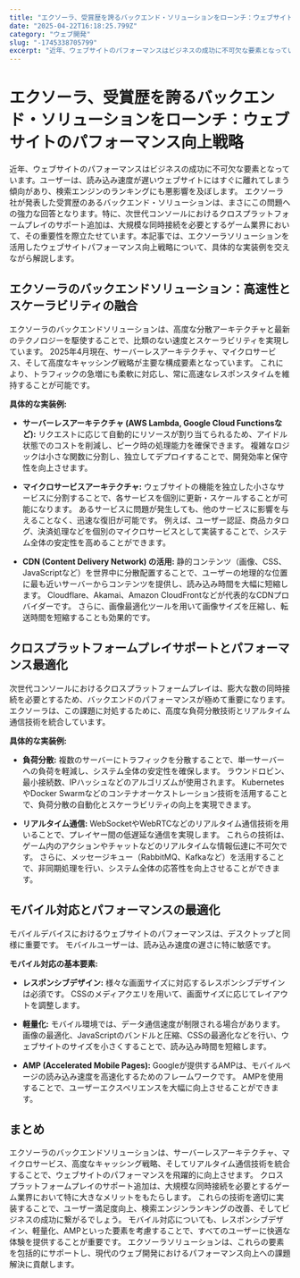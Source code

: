 ```yaml
---
title: "エクソーラ、受賞歴を誇るバックエンド・ソリューションをローンチ：ウェブサイトのパフォーマンス向上戦略"
date: "2025-04-22T16:18:25.799Z"
category: "ウェブ開発"
slug: "-1745338705799"
excerpt: "近年、ウェブサイトのパフォーマンスはビジネスの成功に不可欠な要素となっています。ユーザーは、読み込み速度が遅いウェブサイトにはすぐに離れてしまう傾向があり、検索エンジンのランキングにも悪影響を及ぼします。  エクソーラ社が発表した受賞歴のあるバックエンド・ソリューションは、まさにこの問題への強力な回..."
---
```


# エクソーラ、受賞歴を誇るバックエンド・ソリューションをローンチ：ウェブサイトのパフォーマンス向上戦略

近年、ウェブサイトのパフォーマンスはビジネスの成功に不可欠な要素となっています。ユーザーは、読み込み速度が遅いウェブサイトにはすぐに離れてしまう傾向があり、検索エンジンのランキングにも悪影響を及ぼします。  エクソーラ社が発表した受賞歴のあるバックエンド・ソリューションは、まさにこの問題への強力な回答となります。特に、次世代コンソールにおけるクロスプラットフォームプレイのサポート追加は、大規模な同時接続を必要とするゲーム業界において、その重要性を際立たせています。本記事では、エクソーラソリューションを活用したウェブサイトパフォーマンス向上戦略について、具体的な実装例を交えながら解説します。


## エクソーラのバックエンドソリューション：高速性とスケーラビリティの融合

エクソーラのバックエンドソリューションは、高度な分散アーキテクチャと最新のテクノロジーを駆使することで、比類のない速度とスケーラビリティを実現しています。  2025年4月現在、サーバーレスアーキテクチャ、マイクロサービス、そして高度なキャッシング戦略が主要な構成要素となっています。  これにより、トラフィックの急増にも柔軟に対応し、常に高速なレスポンスタイムを維持することが可能です。

**具体的な実装例:**

* **サーバーレスアーキテクチャ (AWS Lambda, Google Cloud Functionsなど):**  リクエストに応じて自動的にリソースが割り当てられるため、アイドル状態でのコストを削減し、ピーク時の処理能力を確保できます。  複雑なロジックは小さな関数に分割し、独立してデプロイすることで、開発効率と保守性を向上させます。

* **マイクロサービスアーキテクチャ:**  ウェブサイトの機能を独立した小さなサービスに分割することで、各サービスを個別に更新・スケールすることが可能になります。  あるサービスに問題が発生しても、他のサービスに影響を与えることなく、迅速な復旧が可能です。  例えば、ユーザー認証、商品カタログ、決済処理などを個別のマイクロサービスとして実装することで、システム全体の安定性を高めることができます。

* **CDN (Content Delivery Network) の活用:** 静的コンテンツ（画像、CSS、JavaScriptなど）を世界中に分散配置することで、ユーザーの地理的な位置に最も近いサーバーからコンテンツを提供し、読み込み時間を大幅に短縮します。  Cloudflare、Akamai、Amazon CloudFrontなどが代表的なCDNプロバイダーです。  さらに、画像最適化ツールを用いて画像サイズを圧縮し、転送時間を短縮することも効果的です。


## クロスプラットフォームプレイサポートとパフォーマンス最適化

次世代コンソールにおけるクロスプラットフォームプレイは、膨大な数の同時接続を必要とするため、バックエンドのパフォーマンスが極めて重要になります。エクソーラは、この課題に対処するために、高度な負荷分散技術とリアルタイム通信技術を統合しています。

**具体的な実装例:**

* **負荷分散:**  複数のサーバーにトラフィックを分散することで、単一サーバーへの負荷を軽減し、システム全体の安定性を確保します。  ラウンドロビン、最小接続数、IPハッシュなどのアルゴリズムが使用されます。  KubernetesやDocker Swarmなどのコンテナオーケストレーション技術を活用することで、負荷分散の自動化とスケーラビリティの向上を実現できます。

* **リアルタイム通信:**  WebSocketやWebRTCなどのリアルタイム通信技術を用いることで、プレイヤー間の低遅延な通信を実現します。  これらの技術は、ゲーム内のアクションやチャットなどのリアルタイムな情報伝達に不可欠です。  さらに、メッセージキュー（RabbitMQ、Kafkaなど）を活用することで、非同期処理を行い、システム全体の応答性を向上させることができます。


## モバイル対応とパフォーマンスの最適化

モバイルデバイスにおけるウェブサイトのパフォーマンスは、デスクトップと同様に重要です。  モバイルユーザーは、読み込み速度の遅さに特に敏感です。

**モバイル対応の基本要素:**

* **レスポンシブデザイン:**  様々な画面サイズに対応するレスポンシブデザインは必須です。  CSSのメディアクエリを用いて、画面サイズに応じてレイアウトを調整します。

* **軽量化:**  モバイル環境では、データ通信速度が制限される場合があります。  画像の最適化、JavaScriptのバンドルと圧縮、CSSの最適化などを行い、ウェブサイトのサイズを小さくすることで、読み込み時間を短縮します。

* **AMP (Accelerated Mobile Pages):**  Googleが提供するAMPは、モバイルページの読み込み速度を高速化するためのフレームワークです。  AMPを使用することで、ユーザーエクスペリエンスを大幅に向上させることができます。


## まとめ

エクソーラのバックエンドソリューションは、サーバーレスアーキテクチャ、マイクロサービス、高度なキャッシング戦略、そしてリアルタイム通信技術を統合することで、ウェブサイトのパフォーマンスを飛躍的に向上させます。  クロスプラットフォームプレイのサポート追加は、大規模な同時接続を必要とするゲーム業界において特に大きなメリットをもたらします。  これらの技術を適切に実装することで、ユーザー満足度向上、検索エンジンランキングの改善、そしてビジネスの成功に繋がるでしょう。  モバイル対応についても、レスポンシブデザイン、軽量化、AMPといった要素を考慮することで、すべてのユーザーに快適な体験を提供することが重要です。  エクソーラソリューションは、これらの要素を包括的にサポートし、現代のウェブ開発におけるパフォーマンス向上への課題解決に貢献します。
